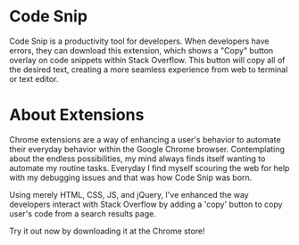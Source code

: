 # Code Snip

Code Snip is a productivity tool for developers. When developers have errors, they can download this extension, which shows a "Copy" button overlay on code snippets within Stack Overflow. This button will copy all of the desired text, creating a more seamless experience from web to terminal or text editor.

# About Extensions
Chrome extensions are a way of enhancing a user's behavior to automate their everyday behavior within the Google Chrome browser. Contemplating about the endless possibilities, my mind always finds itself wanting to automate my routine tasks. Everyday I find myself scouring the web for help with my debugging issues and that was how Code Snip was born.

Using merely HTML, CSS, JS, and jQuery, I've enhanced the way developers interact with Stack Overflow by adding a 'copy' button to copy user's code from a search results page.


Try it out now by downloading it at the Chrome store!
